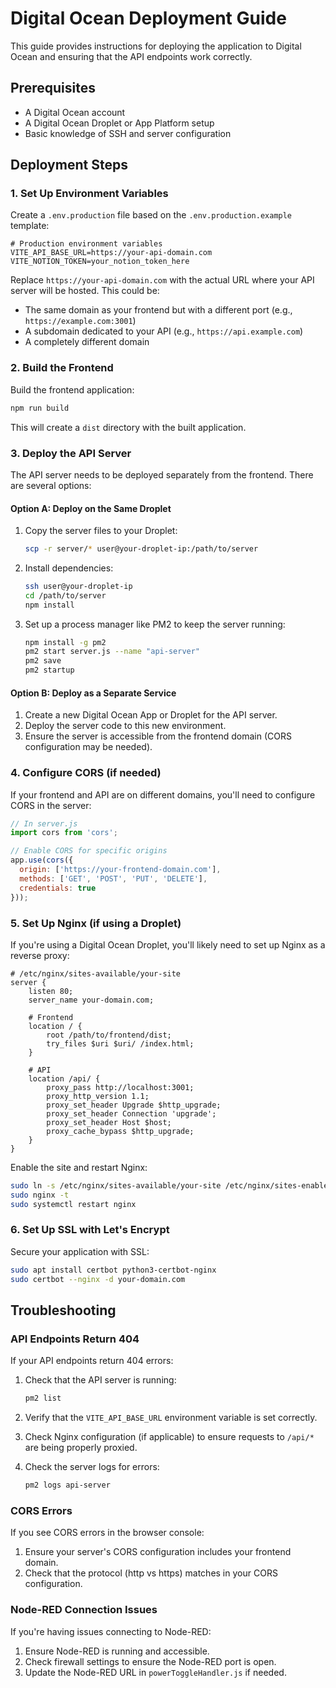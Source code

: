 # Digital Ocean Deployment Guide

This guide provides instructions for deploying the application to Digital Ocean and ensuring that the API endpoints work correctly.

## Prerequisites

- A Digital Ocean account
- A Digital Ocean Droplet or App Platform setup
- Basic knowledge of SSH and server configuration

## Deployment Steps

### 1. Set Up Environment Variables

Create a `.env.production` file based on the `.env.production.example` template:

```
# Production environment variables
VITE_API_BASE_URL=https://your-api-domain.com
VITE_NOTION_TOKEN=your_notion_token_here
```

Replace `https://your-api-domain.com` with the actual URL where your API server will be hosted. This could be:
- The same domain as your frontend but with a different port (e.g., `https://example.com:3001`)
- A subdomain dedicated to your API (e.g., `https://api.example.com`)
- A completely different domain

### 2. Build the Frontend

Build the frontend application:

```bash
npm run build
```

This will create a `dist` directory with the built application.

### 3. Deploy the API Server

The API server needs to be deployed separately from the frontend. There are several options:

#### Option A: Deploy on the Same Droplet

1. Copy the server files to your Droplet:
   ```bash
   scp -r server/* user@your-droplet-ip:/path/to/server
   ```

2. Install dependencies:
   ```bash
   ssh user@your-droplet-ip
   cd /path/to/server
   npm install
   ```

3. Set up a process manager like PM2 to keep the server running:
   ```bash
   npm install -g pm2
   pm2 start server.js --name "api-server"
   pm2 save
   pm2 startup
   ```

#### Option B: Deploy as a Separate Service

1. Create a new Digital Ocean App or Droplet for the API server.
2. Deploy the server code to this new environment.
3. Ensure the server is accessible from the frontend domain (CORS configuration may be needed).

### 4. Configure CORS (if needed)

If your frontend and API are on different domains, you'll need to configure CORS in the server:

```javascript
// In server.js
import cors from 'cors';

// Enable CORS for specific origins
app.use(cors({
  origin: ['https://your-frontend-domain.com'],
  methods: ['GET', 'POST', 'PUT', 'DELETE'],
  credentials: true
}));
```

### 5. Set Up Nginx (if using a Droplet)

If you're using a Digital Ocean Droplet, you'll likely need to set up Nginx as a reverse proxy:

```nginx
# /etc/nginx/sites-available/your-site
server {
    listen 80;
    server_name your-domain.com;

    # Frontend
    location / {
        root /path/to/frontend/dist;
        try_files $uri $uri/ /index.html;
    }

    # API
    location /api/ {
        proxy_pass http://localhost:3001;
        proxy_http_version 1.1;
        proxy_set_header Upgrade $http_upgrade;
        proxy_set_header Connection 'upgrade';
        proxy_set_header Host $host;
        proxy_cache_bypass $http_upgrade;
    }
}
```

Enable the site and restart Nginx:

```bash
sudo ln -s /etc/nginx/sites-available/your-site /etc/nginx/sites-enabled/
sudo nginx -t
sudo systemctl restart nginx
```

### 6. Set Up SSL with Let's Encrypt

Secure your application with SSL:

```bash
sudo apt install certbot python3-certbot-nginx
sudo certbot --nginx -d your-domain.com
```

## Troubleshooting

### API Endpoints Return 404

If your API endpoints return 404 errors:

1. Check that the API server is running:
   ```bash
   pm2 list
   ```

2. Verify that the `VITE_API_BASE_URL` environment variable is set correctly.

3. Check Nginx configuration (if applicable) to ensure requests to `/api/*` are being properly proxied.

4. Check the server logs for errors:
   ```bash
   pm2 logs api-server
   ```

### CORS Errors

If you see CORS errors in the browser console:

1. Ensure your server's CORS configuration includes your frontend domain.
2. Check that the protocol (http vs https) matches in your CORS configuration.

### Node-RED Connection Issues

If you're having issues connecting to Node-RED:

1. Ensure Node-RED is running and accessible.
2. Check firewall settings to ensure the Node-RED port is open.
3. Update the Node-RED URL in `powerToggleHandler.js` if needed.